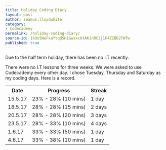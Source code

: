 ```yaml
---
title: Holiday Coding Diary
layout: post
author: seamus.lloydwhite
category:
- Codecademy
permalink: /holiday-coding-diary/
source-id: 1kOu5WeFxaYtqdSH1GwsxcOtAKJnRCZj1F4ZIBD2TWTw
published: true
---
```

Due to the half term holiday, there has been no I.T recently. 

There were no I.T lessons for three weeks. We were asked to use Codecademy every other day. I chose Tuesday, Thursday and Saturday as my coding days. Here is a record.

<table>
  <tr>
    <th>Date</th>
    <th>Progress</th>
    <th>Streak</th>
  </tr>
  <tr>
    <td>15.5.17</td>
    <td>23% - 28% (10 mins)</td>
    <td>1 day</td>
  </tr>
  <tr>
    <td>18.5.17</td>
    <td>28% - 28% (15 mins)</td>
    <td>2 days</td>
  </tr>
  <tr>
    <td>20.5.17</td>
    <td>28% - 28% (20 mins)</td>
    <td>3 days</td>
  </tr>
  <tr>
    <td>23.5.17</td>
    <td>28% - 33% (10 mins)</td>
    <td>4 days</td>
  </tr>
  <tr>
    <td>1.6.17</td>
    <td>33% - 33% (50 mins)</td>
    <td>1 day</td>
  </tr>
  <tr>
    <td>4.6.17</td>
    <td>33% - 38% (10 mins)</td>
    <td>1 day</td>
  </tr>
</table>

<html>
<body>
<img src="https://goo.gl/k4IzCV" style="width:1px;height:1px;">
</body>
</html>

